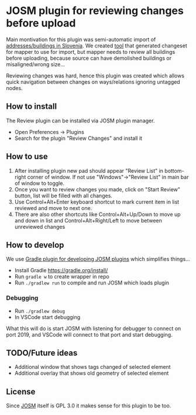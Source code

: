 
# JOSM plugin for reviewing changes before upload

Main montivation for this plugin was semi-automatic import of [addresses/buildings in Slovenia](https://wiki.openstreetmap.org/wiki/Slovenia_Address_Import). We created [tool](https://github.com/DavidKarlas/GursAddressesForOSM/tree/master/OsmGursBuildingImport) that generated changeset for mapper to use for import, but mapper needs to review all buildings before uploading, because source can have demolished buildings or misaligned/wrong size...

Reviewing changes was hard, hence this plugin was created which allows quick navigation between changes on ways/relations ignoring untagged nodes.

## How to install

The Review plugin can be installed via JOSM plugin manager.
  * Open Preferences -> Plugins
  * Search for the plugin "Review Changes" and install it

## How to use

 1) After installing plugin new pad should appear "Review List" in bottom-right corner of window. If not use "Windows"->"Review List" in main bar of window to toggle.
 1) Once you want to review changes you made, click on "Start Review" button, list will be filled with all changes.
 1) Use Control+Alt+Enter keyboard shortcut to mark current item in list reviewed and move to next one.
 1) There are also other shortcuts like Control+Alt+Up/Down to move up and down in list and Control+Alt+Right/Left to move between unreviewed changes

## How to develop

We use [Gradle plugin for developing JOSM plugins](https://github.com/floscher/gradle-josm-plugin) which simplifies things...
  * Install Gradle https://gradle.org/install/
  * Run `gradle w` to create wrapper in repo
  * Run `./gradlew run` to compile and run JOSM which loads plugin

### Debugging

  * Run `./gradlew debug`
  * In VSCode start debugging

What this will do is start JOSM with listening for debugger to connect on port 2019, and VSCode will connect to that port and start debugging.

## TODO/Future ideas

  * Additional window that shows tags changed of selected element
  * Additional overlay that shows old geometry of selected element

## License
Since [JOSM](https://github.com/JOSM/josm) itself is GPL 3.0 it makes sense for this plugin to be too.
